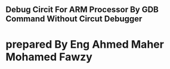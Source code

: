 ## Debug Circit For ARM Processor By GDB Command Without Circut Debugger 
# prepared By Eng Ahmed Maher Mohamed Fawzy